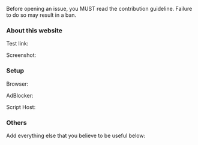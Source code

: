 Before opening an issue, you MUST read the contribution guideline. Failure to do so may result in a ban. 

### About this website

Test link: 

Screenshot: 

### Setup

Browser: 

AdBlocker: 

Script Host: 

### Others

Add everything else that you believe to be useful below: 
